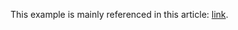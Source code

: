 This example is mainly referenced in this article: [link](https://earthly.dev/blog/compiling-containers-dockerfiles-llvm-and-buildkit/).
